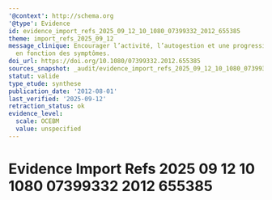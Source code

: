 ```yaml
---
'@context': http://schema.org
'@type': Evidence
id: evidence_import_refs_2025_09_12_10_1080_07399332_2012_655385
theme: import_refs_2025_09_12
message_clinique: Encourager l’activité, l’autogestion et une progression graduée
  en fonction des symptômes.
doi_url: https://doi.org/10.1080/07399332.2012.655385
sources_snapshot: _audit/evidence_import_refs_2025_09_12_10_1080_07399332_2012_655385.json
statut: valide
type_etude: synthese
publication_date: '2012-08-01'
last_verified: '2025-09-12'
retraction_status: ok
evidence_level:
  scale: OCEBM
  value: unspecified
---
```

# Evidence Import Refs 2025 09 12 10 1080 07399332 2012 655385

